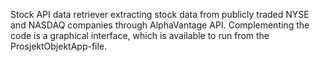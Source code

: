 
Stock API data retriever extracting stock data from publicly traded NYSE and NASDAQ companies through 
AlphaVantage API.
Complementing the code is a graphical interface, which is available to run from the ProsjektObjektApp-file.
